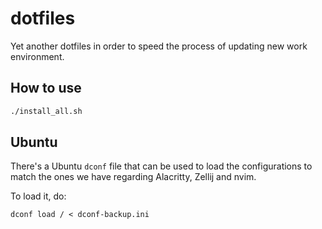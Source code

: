 # dotfiles

Yet another dotfiles in order to speed the process of updating new work environment.

## How to use

```bash
./install_all.sh
```

## Ubuntu

There's a Ubuntu `dconf` file that can be used to load the configurations to match
the ones we have regarding Alacritty, Zellij and nvim.

To load it, do:

```shell
dconf load / < dconf-backup.ini
```
